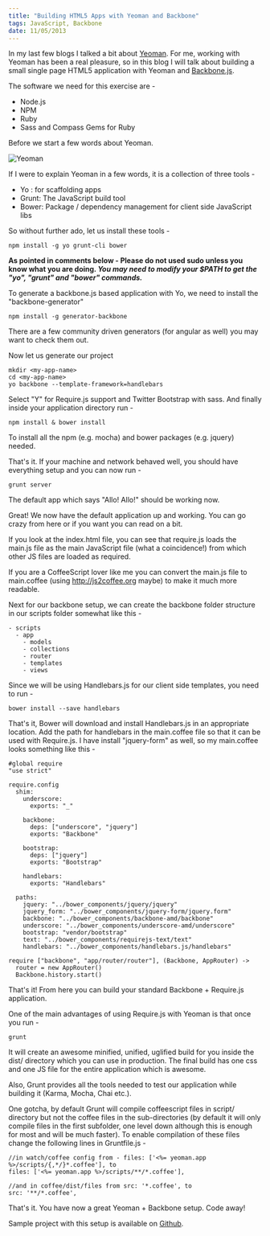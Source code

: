 ```yaml
--- 
title: "Building HTML5 Apps with Yeoman and Backbone"
tags: JavaScript, Backbone
date: 11/05/2013
---
```


In my last few blogs I talked a bit about [Yeoman](http://yeoman.io). For me, working with Yeoman has been a real pleasure, so in this blog I will talk about building a small single page HTML5 application with Yeoman and [Backbone.js](http://backbonejs.org/).

The software we need for this exercise are -

- Node.js
- NPM
- Ruby
- Sass and Compass Gems for Ruby

Before we start a few words about Yeoman.

![Yeoman](https://raw.github.com/yeoman/yeoman.io/gh-pages/media/toolset.png "Yeoman")

If I were to explain Yeoman in a few words, it is a collection of three tools -

- Yo : for scaffolding apps
- Grunt: The JavaScript build tool
- Bower: Package / dependency management for client side JavaScript libs

So without further ado, let us install these tools -

    npm install -g yo grunt-cli bower

__As pointed in comments below - Please do not used sudo unless you know what you are doing. *You may need to modify your $PATH to get the "yo", "grunt" and "bower" commands.*__

To generate a backbone.js based application with Yo, we need to install the "backbone-generator"

    npm install -g generator-backbone

There are a few community driven generators (for angular as well) you may want to check them out.

Now let us generate our project

    mkdir <my-app-name>
    cd <my-app-name>
    yo backbone --template-framework=handlebars

Select "Y" for Require.js support and Twitter Bootstrap with sass. And finally inside your application directory run -

    npm install & bower install

To install all the npm (e.g. mocha) and bower packages (e.g. jquery) needed.

That's it. If your machine and network behaved well, you should have everything setup and you can now run -

    grunt server

The default app which says "Allo! Allo!" should be working now.

Great! We now have the default application up and working. You can go crazy from here or if you want you can read on a bit.

If you look at the index.html file, you can see that require.js loads the main.js file as the main JavaScript file (what a coincidence!) from which other JS files are loaded as required.

If you are a CoffeeScript lover like me you can convert the main.js file to main.coffee (using http://js2coffee.org maybe) to make it much more readable.

Next for our backbone setup, we can create the backbone folder structure in our scripts folder somewhat like this -

    - scripts
      - app
        - models
        - collections
        - router
        - templates
        - views

Since we will be using Handlebars.js for our client side templates, you need to run -

    bower install --save handlebars

That's it, Bower will download and install Handlebars.js in an appropriate location. Add the path for handlebars in the main.coffee file so that it can be used with Require.js. I have install "jquery-form" as well, so my main.coffee looks something like this -

    #global require
    "use strict"

    require.config
      shim:
        underscore:
          exports: "_"

        backbone:
          deps: ["underscore", "jquery"]
          exports: "Backbone"

        bootstrap:
          deps: ["jquery"]
          exports: "Bootstrap"

        handlebars:
          exports: "Handlebars"

      paths:
        jquery: "../bower_components/jquery/jquery"
        jquery_form: "../bower_components/jquery-form/jquery.form"
        backbone: "../bower_components/backbone-amd/backbone"
        underscore: "../bower_components/underscore-amd/underscore"
        bootstrap: "vendor/bootstrap"
        text: "../bower_components/requirejs-text/text"
        handlebars: "../bower_components/handlebars.js/handlebars"

    require ["backbone", "app/router/router"], (Backbone, AppRouter) ->
      router = new AppRouter()
      Backbone.history.start()

That's it! From here you can build your standard Backbone + Require.js application.

One of the main advantages of using Require.js with Yeoman is that once you run -

    grunt

It will create an awesome minified, unified, uglified build for you inside the dist/ directory which you can use in production. The final build has one css and one JS file for the entire application which is awesome.

Also, Grunt provides all the tools needed to test our application while building it (Karma, Mocha, Chai etc.).

One gotcha, by default Grunt will compile coffeescript files in script/ directory but not the coffee files in the sub-directories (by default it will only compile files in the first subfolder, one level down although this is enough for most and will be much faster). To enable compilation of these files change the following lines in Gruntfile.js -

    //in watch/coffee config from - files: ['<%= yeoman.app %>/scripts/{,*/}*.coffee'], to
    files: ['<%= yeoman.app %>/scripts/**/*.coffee'],

    //and in coffee/dist/files from src: '*.coffee', to
    src: '**/*.coffee',

That's it. You have now a great Yeoman + Backbone setup. Code away!

Sample project with this setup is available on [Github](https://github.com/rocky-jaiswal/confi).
